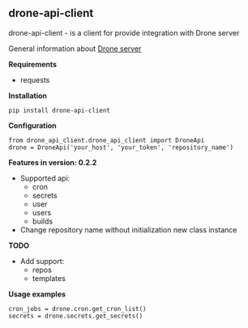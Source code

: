 ## drone-api-client ##

drone-api-client - is a client for provide integration with Drone server

General information about [Drone server](https://docs.drone.io/api/overview/)

**Requirements**

- requests

**Installation**

```shell
pip install drone-api-client
```

**Configuration**

```shell
from drone_api_client.drone_api_client import DroneApi
drone = DroneApi('your_host', 'your_token', 'repository_name')
```

**Features in version: 0.2.2**

- Supported api:
    - cron
    - secrets
    - user
    - users
    - builds
- Change repository name without initialization new class instance

**TODO**

- Add support:
    - repos
    - templates

**Usage examples**

```shell
cron_jobs = drone.cron.get_cron_list()
secrets = drone.secrets.get_secrets()
```

